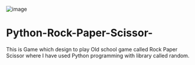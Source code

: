 ![image](https://user-images.githubusercontent.com/66740565/157603454-dba796e0-c11e-4d3b-a729-beec0a6d99ae.png)



# Python-Rock-Paper-Scissor-
This is Game which design to play Old school game called Rock Paper Scissor where I have used Python programming with library called random.
